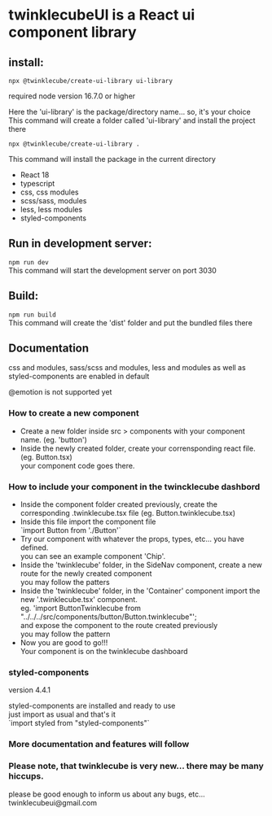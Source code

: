 
<h1>twinklecubeUI is a React ui component library</h1>


<h2>install:</h2>

`npx @twinklecube/create-ui-library ui-library`
<p>required node version 16.7.0 or higher</p>
<p>
Here the 'ui-library' is the package/directory name... so, it's your choice<br> 
This command will create a folder called 'ui-library' and install the project there
</p>

`npx @twinklecube/create-ui-library .`
<p>
This command will install the package in the current directory
</p>

<ul>
    <li>React 18</li>
    <li>typescript</li>
    <li>css, css modules</li>
    <li>scss/sass, modules</li>
    <li>less, less modules</li>
    <li>styled-components</li>
</ul>

<h2>Run in development server:</h2>

`npm run dev`
<br>
This command will start the development server on port 3030

<h2>Build:</h2>

`npm run build`
<br>
This command will create the 'dist' folder and put the bundled files there

<h2>
    Documentation
</h2>

<p>
    css and modules, sass/scss and modules, less and 
    modules as well as styled-components are enabled in default
</p>
<p>@emotion is not supported yet</p>

<h3>How to create a new component</h3>
<ul>
    <li>
        Create a new folder inside src > components 
        with your component name. (eg. 'button')
    </li>
    <li>
        Inside the newly created folder, create your 
        corrensponding react file. 
        <br />(eg. Button.tsx)
        <br />your component code goes there.
    </li>
</ul>

<h3>How to include your component in the twincklecube dashbord</h3>
<ul>
    <li>
        Inside the component folder created previously, create the corresponding 
        .twinklecube.tsx file (eg. Button.twinklecube.tsx)
    </li>
    <li>
        Inside this file import the component file
        <br />
        `import Button from './Button'`
        <br />
    </li>
    <li>
        Try our component with whatever the props, types, etc... you have defined.
        <br /> you can see an example component 'Chip'.
    </li>
    <li>
        Inside the 'twinklecube' folder, in the SideNav component, create a new 
        route for the newly created component
        <br /> you may follow the patters
    </li>
    <li>
        Inside the 'twinklecube' folder, in the 'Container' component
        import the new '.twinklecube.tsx' component.
        <br />eg. 'import ButtonTwinklecube from "../../../src/components/button/Button.twinklecube"';
        <br /> and expose the component to the route created previously
        <br /> you may follow the pattern
    </li>
    <li>
        Now you are good to go!!!
        <br /> Your component is on the twinklecube dashboard 
    </li>
</ul>

<h3>styled-components</h3>
<p>version 4.4.1</p>
<p>
    styled-components are installed and ready to use
    <br /> just import as usual and that's it
    <br /> `import styled from "styled-components"`
</p>

<h3>
    More documentation and features will follow
</h3>

<h3>
    Please note, that twinklecube is very new... there may be many hiccups.
</h3>
<p>
    please be good enough to inform us about any bugs, etc... twinklecubeui@gmail.com
</p>



